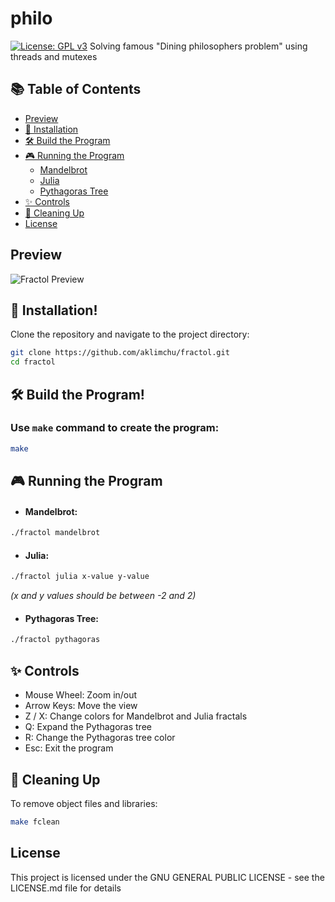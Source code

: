 # philo
[![License: GPL v3](https://img.shields.io/badge/License-GPLv3-blue.svg)](https://opensource.org/licenses/GPL-3.0)
Solving famous "Dining philosophers problem" using threads and mutexes

## 📚 Table of Contents
- [Preview](#preview)
- [🚀 Installation](#-installation)
- [🛠️ Build the Program](#%EF%B8%8F-build-the-program)
- [🎮 Running the Program](#-running-the-program)
  - [Mandelbrot](#mandelbrot)
  - [Julia](#julia)
  - [Pythagoras Tree](#pythagoras-tree)
- [✨ Controls](#-controls)
- [🧹 Cleaning Up](#-cleaning-up)
- [License](#license)

## Preview
![Fractol Preview](https://github.com/user-attachments/assets/3a9e852e-a9cf-4558-87b8-51f0909077e1)

## 🚀 Installation!

Clone the repository and navigate to the project directory:
```bash
git clone https://github.com/aklimchu/fractol.git
cd fractol
```
## 🛠️ Build the Program!

### Use `make` command to create the program:
```bash
make
```
## 🎮 Running the Program

* #### Mandelbrot:
```bash
./fractol mandelbrot
```
* #### Julia:
```bash
./fractol julia x-value y-value
```
*(x and y values should be between -2 and 2)*

* #### Pythagoras Tree:
```bash
./fractol pythagoras
```

## ✨ Controls

* Mouse Wheel: Zoom in/out
* Arrow Keys: Move the view
* Z / X: Change colors for Mandelbrot and Julia fractals
* Q: Expand the Pythagoras tree
* R: Change the Pythagoras tree color
* Esc: Exit the program

## 🧹 Cleaning Up

To remove object files and libraries:
```bash
make fclean
```
## License

This project is licensed under the GNU GENERAL PUBLIC LICENSE - see the LICENSE.md file for details
